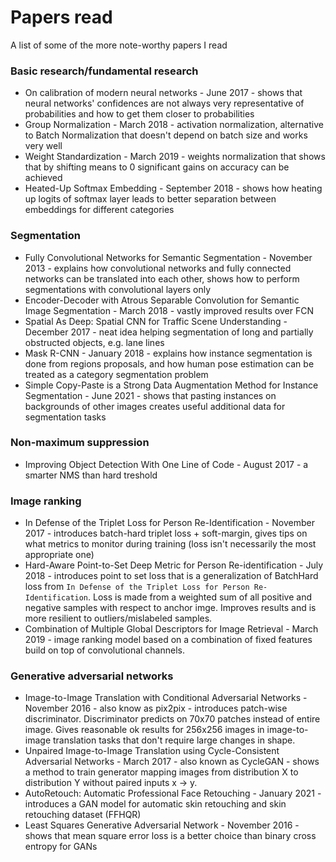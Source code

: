 # Papers read
A list of some of the more note-worthy papers I read

### Basic research/fundamental research
- On calibration of modern neural networks - June 2017 - shows that neural networks' confidences are not always very representative of probabilities and how to get them closer to probabilities
- Group Normalization - March 2018 - activation normalization, alternative to Batch Normalization that doesn't depend on batch size and works very well
- Weight Standardization - March 2019 - weights normalization that shows that by shifting means to 0 significant gains on accuracy can be achieved
- Heated-Up Softmax Embedding - September 2018 - shows how heating up logits of softmax layer leads to better separation between embeddings for different categories

### Segmentation
- Fully Convolutional Networks for Semantic Segmentation - November 2013 - explains how convolutional networks and fully connected networks can be translated into each other, shows how to perform segmentations with convolutional layers only
- Encoder-Decoder with Atrous Separable Convolution for Semantic Image Segmentation - March 2018 - vastly improved results over FCN
- Spatial As Deep: Spatial CNN for Traffic Scene Understanding - December 2017 - neat idea helping segmentation of long and partially obstructed objects, e.g. lane lines
- Mask R-CNN - January 2018 - explains how instance segmentation is done from regions proposals, and how human pose estimation can be treated as a category segmentation problem
- Simple Copy-Paste is a Strong Data Augmentation Method for Instance Segmentation - June 2021 - shows that pasting instances on backgrounds of other images creates useful additional data for segmentation tasks

### Non-maximum suppression
- Improving Object Detection With One Line of Code - August 2017 - a smarter NMS than hard treshold

### Image ranking
- In Defense of the Triplet Loss for Person Re-Identification - November 2017 - introduces batch-hard triplet loss + soft-margin, gives tips on what metrics to monitor during training (loss isn't necessarily the most appropriate one)
- Hard-Aware Point-to-Set Deep Metric for Person Re-identification - July 2018 - introduces point to set loss that is a generalization of BatchHard loss from `In Defense of the Triplet Loss for Person Re-Identification`. Loss is made from a weighted sum of all positive and negative samples with respect to anchor imge. Improves results and is more resilient to outliers/mislabeled samples.
- Combination of Multiple Global Descriptors for Image Retrieval - March 2019 - image ranking model based on a combination of fixed features build on top of convolutional channels.

### Generative adversarial networks
- Image-to-Image Translation with Conditional Adversarial Networks - November 2016 - also know as pix2pix - introduces patch-wise discriminator. Discriminator predicts on 70x70 patches instead of entire image. Gives reasonable ok results for 256x256 images in image-to-image translation tasks that don't require large changes in shape.
- Unpaired Image-to-Image Translation using Cycle-Consistent Adversarial Networks - March 2017 - also known as CycleGAN - shows a method to train generator mapping images from distribution X to distribution Y without paired inputs x -> y.
- AutoRetouch: Automatic Professional Face Retouching - January 2021 - introduces a GAN model for automatic skin retouching and skin retouching dataset (FFHQR)
- Least Squares Generative Adversarial Network - November 2016 - shows that mean square error loss is a better choice than binary cross entropy for GANs
